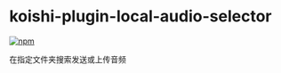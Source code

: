 # koishi-plugin-local-audio-selector

[![npm](https://img.shields.io/npm/v/koishi-plugin-local-audio-selector?style=flat-square)](https://www.npmjs.com/package/koishi-plugin-local-audio-selector)

在指定文件夹搜索发送或上传音频